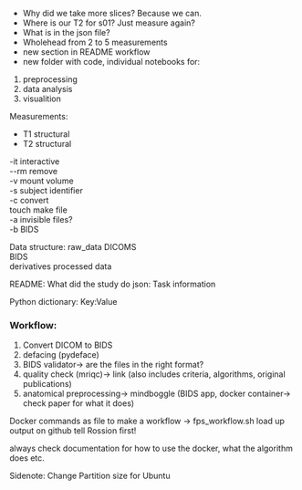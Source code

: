 - Why did we take more slices? Because we can.
- Where is our T2 for s01? Just measure again?
- What is in the json file?
- Wholehead from 2 to 5 measurements
- new section in README workflow
- new folder with code, individual notebooks for:
1. preprocessing
2. data analysis
3. visualition

Measurements:
- T1 structural  
- T2 structural  


-it			interactive  
--rm		remove  
-v			mount volume  
-s			subject identifier  
-c			convert  
touch		make file  
-a			invisible files?  
-b			BIDS  

Data structure:
raw_data      DICOMS  
BIDS            
derivatives   processed data  

README: What did the study do
json: Task information

Python dictionary:
Key:Value

### Workflow:

1. Convert DICOM to BIDS
2. defacing (pydeface)
3. BIDS validator-> are the files in the right format?
4. quality check (mriqc)-> link (also includes criteria, algorithms, original publications)
5. anatomical preprocessing-> mindboggle (BIDS app, docker container-> check paper for what it does)

Docker commands as file to make a workflow -> fps_workflow.sh
load up output on github
tell Rossion first!

always check documentation for how to use the docker, what the algorithm does etc.

Sidenote: Change Partition size for Ubuntu
